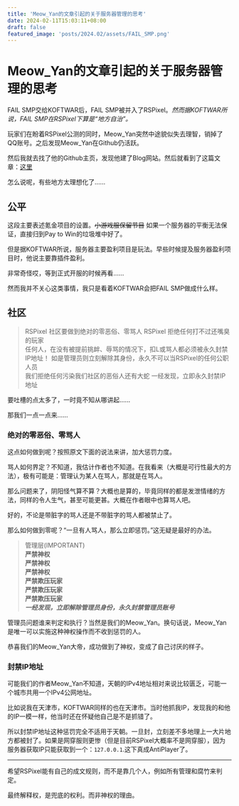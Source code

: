 ```yaml
---
title: 'Meow_Yan的文章引起的关于服务器管理的思考'
date: 2024-02-11T15:03:11+08:00
draft: false
featured_image: 'posts/2024.02/assets/FAIL_SMP.png'
---
```


# Meow_Yan的文章引起的关于服务器管理的思考

FAIL SMP交给KOFTWAR后，FAIL SMP被并入了RSPixel。_然而据KOFTWAR所说，FAIL SMP在RSPixel下算是“地方自治”。_

玩家们在盼着RSPixel公测的同时，Meow_Yan突然中途貌似失去理智，销掉了QQ账号。之后发现Meow_Yan在Github仍活跃。

然后我就去找了他的Github主页，发现他建了Blog网站。然后就看到了这篇文章：[这里](https://meow-yan.github.io/2024/02/08/RSPixel%E6%97%A5%E5%90%8E%E5%8F%91%E5%B1%95%E7%9B%AE%E6%A0%87%E5%92%8C%E5%8F%91%E5%B1%95%E6%96%B9%E9%92%88/)

怎么说呢，有些地方太理想化了……

## 公平

这段主要表述氪金项目的设置。~~小游戏服保留节目~~  如果一个服务器的平衡无法保证，直接归到Pay to Win的垃圾堆中好了。

但是据KOFTWAR所说，服务器主要盈利项目是玩法。早些时候提及服务器盈利项目时，他说主要靠插件盈利。

非常奇怪哎，等到正式开服的时候再看……

然而我并不关心这类事情，我只是看着KOFTWAR会把FAIL SMP做成什么样。

## 社区

> RSPixel 社区要做到绝对的零恶俗、零骂人
RSPixel 拒绝任何打不过还嘴臭的玩家  
任何人，在没有被提前挑衅、辱骂的情况下，扣L或骂人都必须被永久封禁IP地址！
如是管理员则立刻解除其身份，永久不可以当RSPixel的任何公职人员  
我们拒绝任何污染我们社区的恶俗人还有大蛇
一经发现，立即永久封禁IP地址

要吐槽的点太多了，一时竟不知从哪讲起……

那我们一点一点来……

### 绝对的零恶俗、零骂人

这点如何做到呢？按照原文下面的说法来讲，加大惩罚力度。

骂人如何界定？不知道，我估计作者也不知道。在我看来（大概是可行性最大的方法），极有可能是：管理认为某人在骂人，那就是在骂人。

那么问题来了，阴阳怪气算不算？大概也是算的，毕竟同样的都是发泄情绪的方法，同样的令人生气，甚至可能更甚。大概在作者眼中也算骂人吧。

好的，不论是带脏字的骂人还是不带脏字的骂人都被禁止了。

那么如何做到零呢？“一旦有人骂人，那么立即惩罚。”这无疑是最好的办法。

> 管理层(IMPORTANT)  
**严禁神权**  
**严禁神权**  
**严禁神权**  
**严禁欺压玩家**  
**严禁欺压玩家**  
**严禁欺压玩家**  
**_一经发现，立即解除管理员身份，永久封禁管理员账号_**

管理员问题谁来判定和执行？当然是我们的Meow_Yan。换句话说，Meow_Yan是唯一可以实施这种神权操作而不收到惩罚的人。

恭喜我们的Meow_Yan大帝，成功做到了神权，变成了自己讨厌的样子。

### 封禁IP地址

可能我们的作者Meow_Yan不知道，天朝的IPv4地址相对来说比较匮乏，可能一个城市共用一个IPv4公网地址。

比如说我在天津市，KOFTWAR同样的也在天津市。当时他抓我IP，发现我的和他的IP一模一样，他当时还在怀疑他自己是不是抓错了。

所以封禁IP地址这种惩罚完全不适用于天朝。一旦封，立刻差不多地理上一大片地方都被封了。如果是网穿服则更惨（但是目前RSPixel大概率不是网穿服），因为服务器获取IP只能获取到一个：`127.0.0.1`.这下真成AntiPlayer了。

----

希望RSPixel能有自己的成文规则，而不是靠几个人，例如所有管理和腐竹来判定。

最终解释权，是兜底的权利。而非神权的理由。
